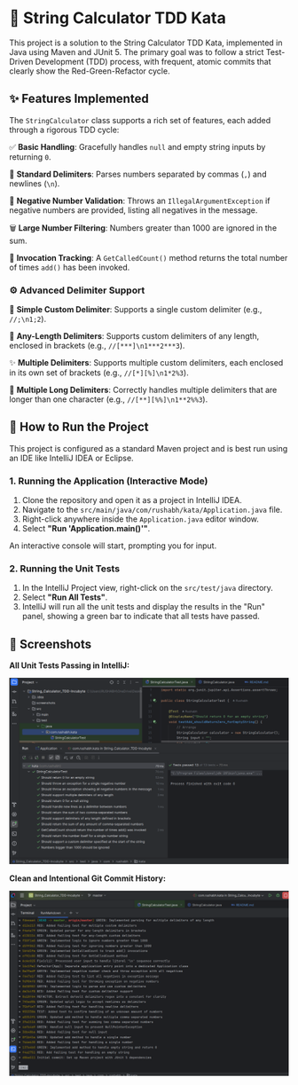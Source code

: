 # 🧮 String Calculator TDD Kata

This project is a solution to the String Calculator TDD Kata, implemented in Java using Maven and JUnit 5. The primary goal was to follow a strict Test-Driven Development (TDD) process, with frequent, atomic commits that clearly show the Red-Green-Refactor cycle.

## ✨ Features Implemented
The `StringCalculator` class supports a rich set of features, each added through a rigorous TDD cycle:

✅   **Basic Handling**: Gracefully handles `null` and empty string inputs by returning `0`.

🔗  **Standard Delimiters**: Parses numbers separated by commas (`,`) and newlines (`\n`).

🚫  **Negative Number Validation**: Throws an `IllegalArgumentException` if negative numbers are provided, listing all negatives in the message.

🗑️ **Large Number Filtering**: Numbers greater than 1000 are ignored in the sum. 

🔢 **Invocation Tracking**: A `GetCalledCount()` method returns the total number of times `add()` has been invoked.

### ⚙️ Advanced Delimiter Support

🔧  **Simple Custom Delimiter**: Supports a single custom delimiter (e.g., `//;\n1;2`).

📏  **Any-Length Delimiters**: Supports custom delimiters of any length, enclosed in brackets (e.g., `//[***]\n1***2***3`).

✨  **Multiple Delimiters**: Supports multiple custom delimiters, each enclosed in its own set of brackets (e.g., `//[*][%]\n1*2%3`).

🌟  **Multiple Long Delimiters**: Correctly handles multiple delimiters that are longer than one character (e.g., `//[**][%%]\n1**2%%3`).



## 🚀 How to Run the Project

This project is configured as a standard Maven project and is best run using an IDE like IntelliJ IDEA or Eclipse.

### 1. Running the Application (Interactive Mode)

1.  Clone the repository and open it as a project in IntelliJ IDEA.
2.  Navigate to the `src/main/java/com/rushabh/kata/Application.java` file.
3.  Right-click anywhere inside the `Application.java` editor window.
4.  Select **"Run 'Application.main()'"**.

An interactive console will start, prompting you for input.

### 2. Running the Unit Tests

1.  In the IntelliJ Project view, right-click on the `src/test/java` directory.
2.  Select **"Run All Tests"**.
3.  IntelliJ will run all the unit tests and display the results in the "Run" panel, showing a green bar to indicate that all tests have passed.

## 📸 Screenshots

**All Unit Tests Passing in IntelliJ:**

![All Tests Passing](screenshots/tests_passing.png)

**Clean and Intentional Git Commit History:**

![Git Commit History](screenshots/git_log.png)